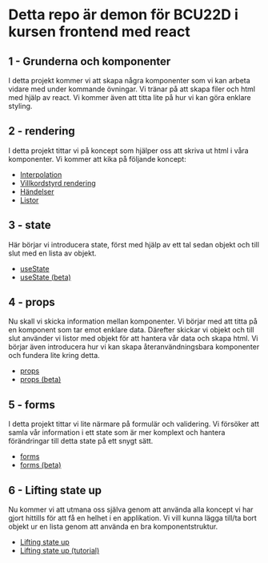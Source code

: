 # Detta repo är demon för BCU22D i kursen frontend med react

## 1 - Grunderna och komponenter

I detta projekt kommer vi att skapa några komponenter som vi kan arbeta vidare med under kommande övningar. Vi tränar på att skapa filer och html med hjälp av react. Vi kommer även att titta lite på hur vi kan göra enklare styling. 

## 2 - rendering

I detta projekt tittar vi på koncept som hjälper oss att skriva ut html i våra komponenter. Vi kommer att kika på följande koncept:

- [Interpolation](https://reactjs.org/docs/introducing-jsx.html)
- [Villkordstyrd rendering](https://reactjs.org/docs/conditional-rendering.html)
- [Händelser](https://reactjs.org/docs/handling-events.html)
- [Listor](https://reactjs.org/docs/lists-and-keys.html)

## 3 - state

Här börjar vi introducera state, först med hjälp av ett tal sedan objekt och till slut med en lista av objekt. 

- [useState](https://reactjs.org/docs/state-and-lifecycle.html)
- [useState (beta)](https://beta.reactjs.org/reference/react/useState)

## 4 - props

Nu skall vi skicka information mellan komponenter. Vi börjar med att titta på en komponent som tar emot enklare data. Därefter skickar vi objekt och till slut använder vi listor med objekt för att hantera vår data och skapa html. Vi börjar även introducera hur vi kan skapa återanvändningsbara komponenter och fundera lite kring detta.

- [props](https://reactjs.org/docs/components-and-props.html)
- [props (beta)](https://beta.reactjs.org/learn/passing-props-to-a-component)

## 5 - forms

I detta projekt tittar vi lite närmare på formulär och validering. Vi försöker att samla vår information i ett state som är mer komplext och hantera förändringar till detta state på ett snygt sätt. 

- [forms](https://reactjs.org/docs/forms.html)
- [forms (beta)](https://beta.reactjs.org/reference/react-dom/components#form-components)

## 6 - Lifting state up

Nu kommer vi att utmana oss själva genom att använda alla koncept vi har gjort hittills för att få en helhet i en applikation. Vi vill kunna lägga till/ta bort objekt ur en lista genom att använda en bra komponentstruktur. 

- [Lifting state up](https://react.dev/learn/sharing-state-between-components#lifting-state-up-by-example)
- [Lifting state up (tutorial)](https://react.dev/learn/tutorial-tic-tac-toe#lifting-state-up)
